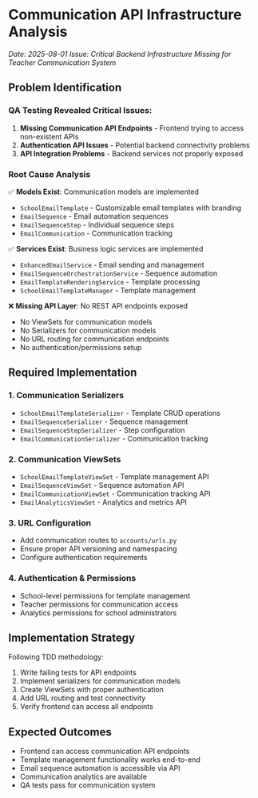 # Communication API Infrastructure Analysis
*Date: 2025-08-01*
*Issue: Critical Backend Infrastructure Missing for Teacher Communication System*

## Problem Identification

### QA Testing Revealed Critical Issues:
1. **Missing Communication API Endpoints** - Frontend trying to access non-existent APIs
2. **Authentication API Issues** - Potential backend connectivity problems
3. **API Integration Problems** - Backend services not properly exposed

### Root Cause Analysis

✅ **Models Exist**: Communication models are implemented
- `SchoolEmailTemplate` - Customizable email templates with branding
- `EmailSequence` - Email automation sequences  
- `EmailSequenceStep` - Individual sequence steps
- `EmailCommunication` - Communication tracking

✅ **Services Exist**: Business logic services are implemented
- `EnhancedEmailService` - Email sending and management
- `EmailSequenceOrchestrationService` - Sequence automation
- `EmailTemplateRenderingService` - Template processing
- `SchoolEmailTemplateManager` - Template management

❌ **Missing API Layer**: No REST API endpoints exposed
- No ViewSets for communication models
- No Serializers for communication models  
- No URL routing for communication endpoints
- No authentication/permissions setup

## Required Implementation

### 1. Communication Serializers
- `SchoolEmailTemplateSerializer` - Template CRUD operations
- `EmailSequenceSerializer` - Sequence management
- `EmailSequenceStepSerializer` - Step configuration
- `EmailCommunicationSerializer` - Communication tracking

### 2. Communication ViewSets
- `SchoolEmailTemplateViewSet` - Template management API
- `EmailSequenceViewSet` - Sequence automation API
- `EmailCommunicationViewSet` - Communication tracking API
- `EmailAnalyticsViewSet` - Analytics and metrics API

### 3. URL Configuration
- Add communication routes to `accounts/urls.py`
- Ensure proper API versioning and namespacing
- Configure authentication requirements

### 4. Authentication & Permissions
- School-level permissions for template management
- Teacher permissions for communication access
- Analytics permissions for school administrators

## Implementation Strategy

Following TDD methodology:
1. Write failing tests for API endpoints
2. Implement serializers for communication models
3. Create ViewSets with proper authentication
4. Add URL routing and test connectivity
5. Verify frontend can access all endpoints

## Expected Outcomes

- Frontend can access communication API endpoints
- Template management functionality works end-to-end
- Email sequence automation is accessible via API
- Communication analytics are available
- QA tests pass for communication system